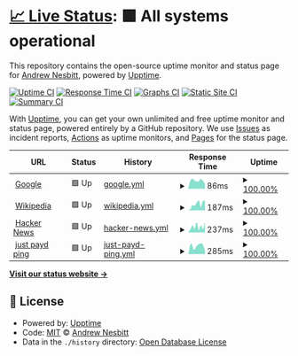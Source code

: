 # [📈 Live Status](https://andrew.github.io/upptime): <!--live status--> **🟩 All systems operational**

This repository contains the open-source uptime monitor and status page for [Andrew Nesbitt](https://nesbitt.io), powered by [Upptime](https://github.com/upptime/upptime).

[![Uptime CI](https://github.com/andrew/upptime/workflows/Uptime%20CI/badge.svg)](https://github.com/andrew/upptime/actions?query=workflow%3A%22Uptime+CI%22)
[![Response Time CI](https://github.com/andrew/upptime/workflows/Response%20Time%20CI/badge.svg)](https://github.com/andrew/upptime/actions?query=workflow%3A%22Response+Time+CI%22)
[![Graphs CI](https://github.com/andrew/upptime/workflows/Graphs%20CI/badge.svg)](https://github.com/andrew/upptime/actions?query=workflow%3A%22Graphs+CI%22)
[![Static Site CI](https://github.com/andrew/upptime/workflows/Static%20Site%20CI/badge.svg)](https://github.com/andrew/upptime/actions?query=workflow%3A%22Static+Site+CI%22)
[![Summary CI](https://github.com/andrew/upptime/workflows/Summary%20CI/badge.svg)](https://github.com/andrew/upptime/actions?query=workflow%3A%22Summary+CI%22)

With [Upptime](https://upptime.js.org), you can get your own unlimited and free uptime monitor and status page, powered entirely by a GitHub repository. We use [Issues](https://github.com/andrew/upptime/issues) as incident reports, [Actions](https://github.com/andrew/upptime/actions) as uptime monitors, and [Pages](https://andrew.github.io/upptime) for the status page.

<!--start: status pages-->
<!-- This summary is generated by Upptime (https://github.com/upptime/upptime) -->
<!-- Do not edit this manually, your changes will be overwritten -->
<!-- prettier-ignore -->
| URL | Status | History | Response Time | Uptime |
| --- | ------ | ------- | ------------- | ------ |
| <img alt="" src="https://icons.duckduckgo.com/ip3/www.google.com.ico" height="13"> [Google](https://www.google.com) | 🟩 Up | [google.yml](https://github.com/tt8899terry/upptime/commits/HEAD/history/google.yml) | <details><summary><img alt="Response time graph" src="./graphs/google/response-time-week.png" height="20"> 86ms</summary><br><a href="https://tt8899terry.github.io/upptime/history/google"><img alt="Response time 86" src="https://img.shields.io/endpoint?url=https%3A%2F%2Fraw.githubusercontent.com%2Ftt8899terry%2Fupptime%2FHEAD%2Fapi%2Fgoogle%2Fresponse-time.json"></a><br><a href="https://tt8899terry.github.io/upptime/history/google"><img alt="24-hour response time 86" src="https://img.shields.io/endpoint?url=https%3A%2F%2Fraw.githubusercontent.com%2Ftt8899terry%2Fupptime%2FHEAD%2Fapi%2Fgoogle%2Fresponse-time-day.json"></a><br><a href="https://tt8899terry.github.io/upptime/history/google"><img alt="7-day response time 86" src="https://img.shields.io/endpoint?url=https%3A%2F%2Fraw.githubusercontent.com%2Ftt8899terry%2Fupptime%2FHEAD%2Fapi%2Fgoogle%2Fresponse-time-week.json"></a><br><a href="https://tt8899terry.github.io/upptime/history/google"><img alt="30-day response time 86" src="https://img.shields.io/endpoint?url=https%3A%2F%2Fraw.githubusercontent.com%2Ftt8899terry%2Fupptime%2FHEAD%2Fapi%2Fgoogle%2Fresponse-time-month.json"></a><br><a href="https://tt8899terry.github.io/upptime/history/google"><img alt="1-year response time 86" src="https://img.shields.io/endpoint?url=https%3A%2F%2Fraw.githubusercontent.com%2Ftt8899terry%2Fupptime%2FHEAD%2Fapi%2Fgoogle%2Fresponse-time-year.json"></a></details> | <details><summary><a href="https://tt8899terry.github.io/upptime/history/google">100.00%</a></summary><a href="https://tt8899terry.github.io/upptime/history/google"><img alt="All-time uptime 100.00%" src="https://img.shields.io/endpoint?url=https%3A%2F%2Fraw.githubusercontent.com%2Ftt8899terry%2Fupptime%2FHEAD%2Fapi%2Fgoogle%2Fuptime.json"></a><br><a href="https://tt8899terry.github.io/upptime/history/google"><img alt="24-hour uptime 100.00%" src="https://img.shields.io/endpoint?url=https%3A%2F%2Fraw.githubusercontent.com%2Ftt8899terry%2Fupptime%2FHEAD%2Fapi%2Fgoogle%2Fuptime-day.json"></a><br><a href="https://tt8899terry.github.io/upptime/history/google"><img alt="7-day uptime 100.00%" src="https://img.shields.io/endpoint?url=https%3A%2F%2Fraw.githubusercontent.com%2Ftt8899terry%2Fupptime%2FHEAD%2Fapi%2Fgoogle%2Fuptime-week.json"></a><br><a href="https://tt8899terry.github.io/upptime/history/google"><img alt="30-day uptime 100.00%" src="https://img.shields.io/endpoint?url=https%3A%2F%2Fraw.githubusercontent.com%2Ftt8899terry%2Fupptime%2FHEAD%2Fapi%2Fgoogle%2Fuptime-month.json"></a><br><a href="https://tt8899terry.github.io/upptime/history/google"><img alt="1-year uptime 100.00%" src="https://img.shields.io/endpoint?url=https%3A%2F%2Fraw.githubusercontent.com%2Ftt8899terry%2Fupptime%2FHEAD%2Fapi%2Fgoogle%2Fuptime-year.json"></a></details>
| <img alt="" src="https://icons.duckduckgo.com/ip3/en.wikipedia.org.ico" height="13"> [Wikipedia](https://en.wikipedia.org) | 🟩 Up | [wikipedia.yml](https://github.com/tt8899terry/upptime/commits/HEAD/history/wikipedia.yml) | <details><summary><img alt="Response time graph" src="./graphs/wikipedia/response-time-week.png" height="20"> 187ms</summary><br><a href="https://tt8899terry.github.io/upptime/history/wikipedia"><img alt="Response time 187" src="https://img.shields.io/endpoint?url=https%3A%2F%2Fraw.githubusercontent.com%2Ftt8899terry%2Fupptime%2FHEAD%2Fapi%2Fwikipedia%2Fresponse-time.json"></a><br><a href="https://tt8899terry.github.io/upptime/history/wikipedia"><img alt="24-hour response time 187" src="https://img.shields.io/endpoint?url=https%3A%2F%2Fraw.githubusercontent.com%2Ftt8899terry%2Fupptime%2FHEAD%2Fapi%2Fwikipedia%2Fresponse-time-day.json"></a><br><a href="https://tt8899terry.github.io/upptime/history/wikipedia"><img alt="7-day response time 187" src="https://img.shields.io/endpoint?url=https%3A%2F%2Fraw.githubusercontent.com%2Ftt8899terry%2Fupptime%2FHEAD%2Fapi%2Fwikipedia%2Fresponse-time-week.json"></a><br><a href="https://tt8899terry.github.io/upptime/history/wikipedia"><img alt="30-day response time 187" src="https://img.shields.io/endpoint?url=https%3A%2F%2Fraw.githubusercontent.com%2Ftt8899terry%2Fupptime%2FHEAD%2Fapi%2Fwikipedia%2Fresponse-time-month.json"></a><br><a href="https://tt8899terry.github.io/upptime/history/wikipedia"><img alt="1-year response time 187" src="https://img.shields.io/endpoint?url=https%3A%2F%2Fraw.githubusercontent.com%2Ftt8899terry%2Fupptime%2FHEAD%2Fapi%2Fwikipedia%2Fresponse-time-year.json"></a></details> | <details><summary><a href="https://tt8899terry.github.io/upptime/history/wikipedia">100.00%</a></summary><a href="https://tt8899terry.github.io/upptime/history/wikipedia"><img alt="All-time uptime 100.00%" src="https://img.shields.io/endpoint?url=https%3A%2F%2Fraw.githubusercontent.com%2Ftt8899terry%2Fupptime%2FHEAD%2Fapi%2Fwikipedia%2Fuptime.json"></a><br><a href="https://tt8899terry.github.io/upptime/history/wikipedia"><img alt="24-hour uptime 100.00%" src="https://img.shields.io/endpoint?url=https%3A%2F%2Fraw.githubusercontent.com%2Ftt8899terry%2Fupptime%2FHEAD%2Fapi%2Fwikipedia%2Fuptime-day.json"></a><br><a href="https://tt8899terry.github.io/upptime/history/wikipedia"><img alt="7-day uptime 100.00%" src="https://img.shields.io/endpoint?url=https%3A%2F%2Fraw.githubusercontent.com%2Ftt8899terry%2Fupptime%2FHEAD%2Fapi%2Fwikipedia%2Fuptime-week.json"></a><br><a href="https://tt8899terry.github.io/upptime/history/wikipedia"><img alt="30-day uptime 100.00%" src="https://img.shields.io/endpoint?url=https%3A%2F%2Fraw.githubusercontent.com%2Ftt8899terry%2Fupptime%2FHEAD%2Fapi%2Fwikipedia%2Fuptime-month.json"></a><br><a href="https://tt8899terry.github.io/upptime/history/wikipedia"><img alt="1-year uptime 100.00%" src="https://img.shields.io/endpoint?url=https%3A%2F%2Fraw.githubusercontent.com%2Ftt8899terry%2Fupptime%2FHEAD%2Fapi%2Fwikipedia%2Fuptime-year.json"></a></details>
| <img alt="" src="https://icons.duckduckgo.com/ip3/news.ycombinator.com.ico" height="13"> [Hacker News](https://news.ycombinator.com) | 🟩 Up | [hacker-news.yml](https://github.com/tt8899terry/upptime/commits/HEAD/history/hacker-news.yml) | <details><summary><img alt="Response time graph" src="./graphs/hacker-news/response-time-week.png" height="20"> 237ms</summary><br><a href="https://tt8899terry.github.io/upptime/history/hacker-news"><img alt="Response time 237" src="https://img.shields.io/endpoint?url=https%3A%2F%2Fraw.githubusercontent.com%2Ftt8899terry%2Fupptime%2FHEAD%2Fapi%2Fhacker-news%2Fresponse-time.json"></a><br><a href="https://tt8899terry.github.io/upptime/history/hacker-news"><img alt="24-hour response time 237" src="https://img.shields.io/endpoint?url=https%3A%2F%2Fraw.githubusercontent.com%2Ftt8899terry%2Fupptime%2FHEAD%2Fapi%2Fhacker-news%2Fresponse-time-day.json"></a><br><a href="https://tt8899terry.github.io/upptime/history/hacker-news"><img alt="7-day response time 237" src="https://img.shields.io/endpoint?url=https%3A%2F%2Fraw.githubusercontent.com%2Ftt8899terry%2Fupptime%2FHEAD%2Fapi%2Fhacker-news%2Fresponse-time-week.json"></a><br><a href="https://tt8899terry.github.io/upptime/history/hacker-news"><img alt="30-day response time 237" src="https://img.shields.io/endpoint?url=https%3A%2F%2Fraw.githubusercontent.com%2Ftt8899terry%2Fupptime%2FHEAD%2Fapi%2Fhacker-news%2Fresponse-time-month.json"></a><br><a href="https://tt8899terry.github.io/upptime/history/hacker-news"><img alt="1-year response time 237" src="https://img.shields.io/endpoint?url=https%3A%2F%2Fraw.githubusercontent.com%2Ftt8899terry%2Fupptime%2FHEAD%2Fapi%2Fhacker-news%2Fresponse-time-year.json"></a></details> | <details><summary><a href="https://tt8899terry.github.io/upptime/history/hacker-news">100.00%</a></summary><a href="https://tt8899terry.github.io/upptime/history/hacker-news"><img alt="All-time uptime 100.00%" src="https://img.shields.io/endpoint?url=https%3A%2F%2Fraw.githubusercontent.com%2Ftt8899terry%2Fupptime%2FHEAD%2Fapi%2Fhacker-news%2Fuptime.json"></a><br><a href="https://tt8899terry.github.io/upptime/history/hacker-news"><img alt="24-hour uptime 100.00%" src="https://img.shields.io/endpoint?url=https%3A%2F%2Fraw.githubusercontent.com%2Ftt8899terry%2Fupptime%2FHEAD%2Fapi%2Fhacker-news%2Fuptime-day.json"></a><br><a href="https://tt8899terry.github.io/upptime/history/hacker-news"><img alt="7-day uptime 100.00%" src="https://img.shields.io/endpoint?url=https%3A%2F%2Fraw.githubusercontent.com%2Ftt8899terry%2Fupptime%2FHEAD%2Fapi%2Fhacker-news%2Fuptime-week.json"></a><br><a href="https://tt8899terry.github.io/upptime/history/hacker-news"><img alt="30-day uptime 100.00%" src="https://img.shields.io/endpoint?url=https%3A%2F%2Fraw.githubusercontent.com%2Ftt8899terry%2Fupptime%2FHEAD%2Fapi%2Fhacker-news%2Fuptime-month.json"></a><br><a href="https://tt8899terry.github.io/upptime/history/hacker-news"><img alt="1-year uptime 100.00%" src="https://img.shields.io/endpoint?url=https%3A%2F%2Fraw.githubusercontent.com%2Ftt8899terry%2Fupptime%2FHEAD%2Fapi%2Fhacker-news%2Fuptime-year.json"></a></details>
| <img alt="" src="https://icons.duckduckgo.com/ip3/www.justpayd.com.ico" height="13"> [just payd ping](https://www.justpayd.com) | 🟩 Up | [just-payd-ping.yml](https://github.com/tt8899terry/upptime/commits/HEAD/history/just-payd-ping.yml) | <details><summary><img alt="Response time graph" src="./graphs/just-payd-ping/response-time-week.png" height="20"> 285ms</summary><br><a href="https://tt8899terry.github.io/upptime/history/just-payd-ping"><img alt="Response time 285" src="https://img.shields.io/endpoint?url=https%3A%2F%2Fraw.githubusercontent.com%2Ftt8899terry%2Fupptime%2FHEAD%2Fapi%2Fjust-payd-ping%2Fresponse-time.json"></a><br><a href="https://tt8899terry.github.io/upptime/history/just-payd-ping"><img alt="24-hour response time 285" src="https://img.shields.io/endpoint?url=https%3A%2F%2Fraw.githubusercontent.com%2Ftt8899terry%2Fupptime%2FHEAD%2Fapi%2Fjust-payd-ping%2Fresponse-time-day.json"></a><br><a href="https://tt8899terry.github.io/upptime/history/just-payd-ping"><img alt="7-day response time 285" src="https://img.shields.io/endpoint?url=https%3A%2F%2Fraw.githubusercontent.com%2Ftt8899terry%2Fupptime%2FHEAD%2Fapi%2Fjust-payd-ping%2Fresponse-time-week.json"></a><br><a href="https://tt8899terry.github.io/upptime/history/just-payd-ping"><img alt="30-day response time 285" src="https://img.shields.io/endpoint?url=https%3A%2F%2Fraw.githubusercontent.com%2Ftt8899terry%2Fupptime%2FHEAD%2Fapi%2Fjust-payd-ping%2Fresponse-time-month.json"></a><br><a href="https://tt8899terry.github.io/upptime/history/just-payd-ping"><img alt="1-year response time 285" src="https://img.shields.io/endpoint?url=https%3A%2F%2Fraw.githubusercontent.com%2Ftt8899terry%2Fupptime%2FHEAD%2Fapi%2Fjust-payd-ping%2Fresponse-time-year.json"></a></details> | <details><summary><a href="https://tt8899terry.github.io/upptime/history/just-payd-ping">100.00%</a></summary><a href="https://tt8899terry.github.io/upptime/history/just-payd-ping"><img alt="All-time uptime 100.00%" src="https://img.shields.io/endpoint?url=https%3A%2F%2Fraw.githubusercontent.com%2Ftt8899terry%2Fupptime%2FHEAD%2Fapi%2Fjust-payd-ping%2Fuptime.json"></a><br><a href="https://tt8899terry.github.io/upptime/history/just-payd-ping"><img alt="24-hour uptime 100.00%" src="https://img.shields.io/endpoint?url=https%3A%2F%2Fraw.githubusercontent.com%2Ftt8899terry%2Fupptime%2FHEAD%2Fapi%2Fjust-payd-ping%2Fuptime-day.json"></a><br><a href="https://tt8899terry.github.io/upptime/history/just-payd-ping"><img alt="7-day uptime 100.00%" src="https://img.shields.io/endpoint?url=https%3A%2F%2Fraw.githubusercontent.com%2Ftt8899terry%2Fupptime%2FHEAD%2Fapi%2Fjust-payd-ping%2Fuptime-week.json"></a><br><a href="https://tt8899terry.github.io/upptime/history/just-payd-ping"><img alt="30-day uptime 100.00%" src="https://img.shields.io/endpoint?url=https%3A%2F%2Fraw.githubusercontent.com%2Ftt8899terry%2Fupptime%2FHEAD%2Fapi%2Fjust-payd-ping%2Fuptime-month.json"></a><br><a href="https://tt8899terry.github.io/upptime/history/just-payd-ping"><img alt="1-year uptime 100.00%" src="https://img.shields.io/endpoint?url=https%3A%2F%2Fraw.githubusercontent.com%2Ftt8899terry%2Fupptime%2FHEAD%2Fapi%2Fjust-payd-ping%2Fuptime-year.json"></a></details>

<!--end: status pages-->

[**Visit our status website →**](https://tt8899terry.github.io/upptime)

## 📄 License

- Powered by: [Upptime](https://github.com/upptime/upptime)
- Code: [MIT](./LICENSE) © [Andrew Nesbitt](https://nesbitt.io)
- Data in the `./history` directory: [Open Database License](https://opendatacommons.org/licenses/odbl/1-0/)
